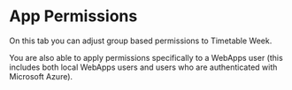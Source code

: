# App Permissions

On this tab you can adjust group based permissions to Timetable Week.

You are also able to apply permissions specifically to a WebApps user (this includes both local WebApps users and users who are authenticated with Microsoft Azure).

